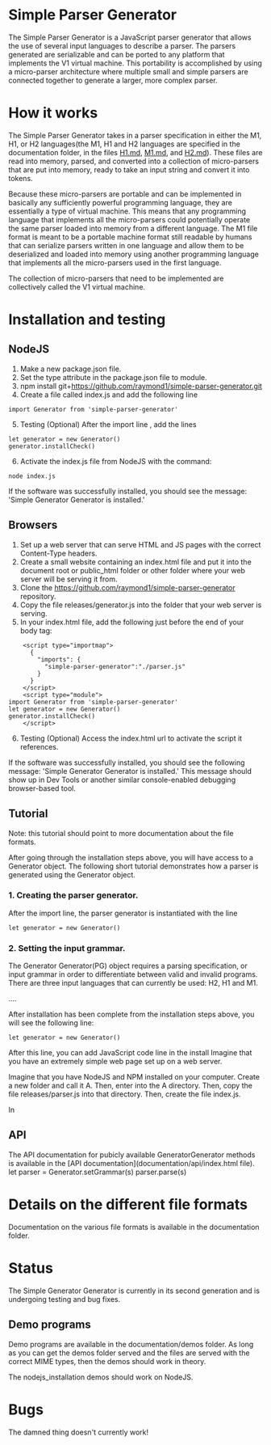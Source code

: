 # Simple Parser Generator

The Simple Parser Generator is a JavaScript parser generator that allows the use of several input languages to describe a parser. The parsers generated are serializable and can be ported to any platform that implements the V1 virtual machine. This portability is accomplished by using a micro-parser architecture where multiple small and simple parsers are connected together to generate a larger, more complex parser.

# How it works

The Simple Parser Generator takes in a parser specification in either the M1, H1, or H2 languages(the M1, H1 and H2 languages are specified in the documentation folder, in the files [H1.md](documentation/H1.md), [M1.md](documentation/M1.md), and [H2.md](documentation/H2.md)). These files are read into memory, parsed, and converted into a collection of micro-parsers that are put into memory, ready to take an input string and convert it into tokens.

Because these micro-parsers are portable and can be implemented in basically any sufficiently powerful programming language, they are essentially a type of virtual machine. This means that any programming language that implements all the micro-parsers could potentially operate the same parser loaded into memory from a different language. The M1 file format is meant to be a portable machine format still readable by humans that can serialize parsers written in one language and allow them to be deserialized and loaded into memory using another programming language that implements all the micro-parsers used in the first language.

The collection of micro-parsers that need to be implemented are collectively called the V1 virtual machine.

# Installation and testing

## NodeJS
1. Make a new package.json file.
2. Set the type attribute in the package.json file to module.
3. npm install git+https://github.com/raymond1/simple-parser-generator.git
4. Create a file called index.js and add the following line
```
import Generator from 'simple-parser-generator'
```
5. Testing (Optional)
After the import line , add the lines
```
let generator = new Generator()
generator.installCheck()
```
6. Activate the index.js file from NodeJS with the command:
```
node index.js
```

If the software was successfully installed, you should see the message: 'Simple Generator Generator is installed.' 

## Browsers
1. Set up a web server that can serve HTML and JS pages with the correct Content-Type headers.
2. Create a small website containing an index.html file and put it into the document root or public_html folder or other folder where your web server will be serving it from.
3. Clone the https://github.com/raymond1/simple-parser-generator repository.
4. Copy the file releases/generator.js into the folder that your web server is serving.
5. In your index.html file, add the following just before the end of your body tag:
```
    <script type="importmap">
      {
        "imports": {
          "simple-parser-generator":"./parser.js"
        }
      }
    </script>
    <script type="module">
import Generator from 'simple-parser-generator'
let generator = new Generator()
generator.installCheck()
    </script>
```
6. Testing (Optional)
Access the index.html url to activate the script it references.

If the software was successfully installed, you should see the following message: 'Simple Generator Generator is installed.' This message should show up in Dev Tools or another similar console-enabled debugging browser-based tool.

## Tutorial

Note: this tutorial should point to more documentation about the file formats.

After going through the installation steps above, you will have access to a Generator object. The following short tutorial demonstrates how a parser is generated using the Generator object. 

### 1. Creating the parser generator.
After the import line, the parser generator is instantiated with the line 
```
let generator = new Generator()
```

### 2. Setting the input grammar.

The Generator Generator(PG) object requires a parsing specification, or input grammar in order to differentiate between valid and invalid programs. There are three input languages that can currently be used: H2, H1 and M1.


....





After installation has been complete from the installation steps above, you will see the following line:
```
let generator = new Generator()
```

After this line, you can add JavaScript code
line in the install
Imagine that you have an extremely simple web page set up on a web server. 

Imagine that you have NodeJS and NPM installed on your computer. Create a new folder and call it A. Then, enter into the A directory. Then, copy the file releases/parser.js into that directory. Then, create the file index.js.

In

## API

The API documentation for pubicly available GeneratorGenerator methods is available in the [API documentation](documentation/api/index.html file).
let parser = Generator.setGrammar(s)
parser.parse(s)

# Details on the different file formats

Documentation on the various file formats is available in the documentation folder. 

# Status

The Simple Generator Generator is currently in its second generation and is undergoing testing and bug fixes. 

## Demo programs
 
Demo programs are available in the documentation/demos folder. As long as you can get the demos folder served and the files are served with the correct MIME types, then the demos should work in theory.

The nodejs_installation demos should work on NodeJS.

# Bugs
The damned thing doesn't currently work!
